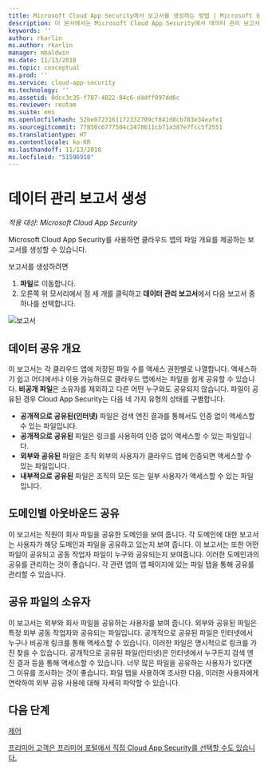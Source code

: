 ```yaml
---
title: Microsoft Cloud App Security에서 보고서를 생성하는 방법 | Microsoft 문서
description: 이 문서에서는 Microsoft Cloud App Security에서 데이터 관리 보고서를 생성하기 위한 지침을 제공합니다.
keywords: ''
author: rkarlin
ms.author: rkarlin
manager: mbaldwin
ms.date: 11/13/2018
ms.topic: conceptual
ms.prod: ''
ms.service: cloud-app-security
ms.technology: ''
ms.assetid: 0dcc3c35-f787-4822-84c6-d4dff897dd6c
ms.reviewer: reutam
ms.suite: ems
ms.openlocfilehash: 52be8723161172332709cf841d8cb783e34eafe1
ms.sourcegitcommit: 77850c6777504c2478611cb71a387e7fcc5f2551
ms.translationtype: HT
ms.contentlocale: ko-KR
ms.lasthandoff: 11/13/2018
ms.locfileid: "51596918"
---
```

# <a name="generate-data-management-reports"></a>데이터 관리 보고서 생성

*적용 대상: Microsoft Cloud App Security*

Microsoft Cloud App Security를 사용하면 클라우드 앱의 파일 개요를 제공하는 보고서를 생성할 수 있습니다.

보고서를 생성하려면

1. **파일**로 이동합니다. 
2. 오른쪽 위 모서리에서 점 세 개를 클릭하고 **데이터 관리 보고서**에서 다음 보고서 중 하나를 선택합니다.

 ![보고서](./media/reports.png)

## <a name="data-sharing-overview"></a>데이터 공유 개요 

이 보고서는 각 클라우드 앱에 저장된 파일 수를 액세스 권한별로 나열합니다. 액세스하기 쉽고 어디에서나 이용 가능하므로 클라우드 앱에서는 파일을 쉽게 공유할 수 있습니다. **비공개 파일**은 소유자를 제외하고 다른 어떤 누구와도 공유되지 않습니다. 파일이 공유된 경우 Cloud App Security는 다음 네 가지 유형의 상태를 구별합니다.
- **공개적으로 공유된(인터넷)** 파일은 검색 엔진 결과를 통해서도 인증 없이 액세스할 수 있는 파일입니다.
 - **공개적으로 공유된** 파일은 링크를 사용하여 인증 없이 액세스할 수 있는 파일입니다.
 - **외부와 공유된** 파일은 조직 외부의 사용자가 클라우드 앱에 인증되면 액세스할 수 있는 파일입니다.
- **내부적으로 공유된** 파일은 조직의 모든 또는 일부 사용자가 액세스할 수 있는 파일입니다.

## <a name="outbound-sharing-by-domain"></a>도메인별 아웃바운드 공유

이 보고서는 직원이 회사 파일을 공유한 도메인을 보여 줍니다. 각 도메인에 대한 보고서는 사용자가 해당 도메인과 파일을 공유하고 있는지 보여 줍니다. 이 보고서는 또한 어떤 파일이 공유되고 공동 작업자 파일이 누구와 공유되는지 보여줍니다. 이러한 도메인과의 공유를 관리하는 것이 좋습니다. 각 관련 앱의 앱 페이지에 있는 파일 탭을 통해 공유를 관리할 수 있습니다.

## <a name="owners-of-shared-files"></a>공유 파일의 소유자

이 보고서는 외부와 회사 파일을 공유하는 사용자를 보여 줍니다. 외부와 공유된 파일은 특정 외부 공동 작업자와 공유되는 파일입니다. 공개적으로 공유된 파일은 인터넷에서 누구나 비공개 링크를 통해 액세스할 수 있습니다. 이러한 파일은 명시적으로 링크를 가진 찾을 수 있습니다. 공개적으로 공유된 파일(인터넷)은 인터넷에서 누구든지 검색 엔진 결과 등을 통해 액세스할 수 있습니다. 너무 많은 파일을 공유하는 사용자가 있다면 그 이유를 조사하는 것이 좋습니다. 파일 탭을 사용하여 조사한 다음, 이러한 사용자에게 연락하여 외부 공유 사용에 대해 자세히 파악할 수 있습니다.


  
## <a name="next-steps"></a>다음 단계 
[제어](control.md)   

[프리미어 고객은 프리미어 포털에서 직접 Cloud App Security를 선택할 수도 있습니다.](https://premier.microsoft.com/)  
  
  